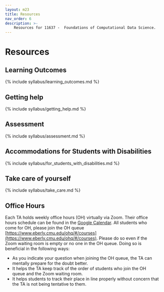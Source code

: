 ```yaml
---
layout: m23
title: Resources
nav_order: 6
description: >-
    Resources for 11637 -  Foundations of Computational Data Science.
---
```


# Resources

## Learning Outcomes

{% include syllabus/learning_outcomes.md %}

## Getting help

{% include syllabus/getting_help.md %}

## Assessment

{% include syllabus/assessment.md %}

## Accommodations for Students with Disabilities

{% include syllabus/for_students_with_disabilities.md %}

## Take care of yourself

{% include syllabus/take_care.md %}

## Office Hours

Each TA holds weekly office hours (OH) virtually via Zoom. Their office hours schedule can be found in the [Google Calendar](https://calendar.google.com/calendar/embed?src=c_44316fe6c0ba5b77d642da698381886b6092cfb10f9535c89b6af1f1e21b94ea%40group.calendar.google.com&ctz=America%2FNew_York). All students who come for OH, please join the OH queue [https://www.eberly.cmu.edu/ohq/#/courses](https://www.eberly.cmu.edu/ohq/#/courses). Please do so even if the Zoom waiting room is empty or no one in the OH queue. Doing so is beneficial in the following ways:
- As you indicate your question when joining the OH queue, the TA can mentally prepare for the doubt better.
- It helps the TA keep track of the order of students who join the OH queue and the Zoom waiting room.
- It helps students to track their place in line properly without concern that the TA is not being tentative to them.

